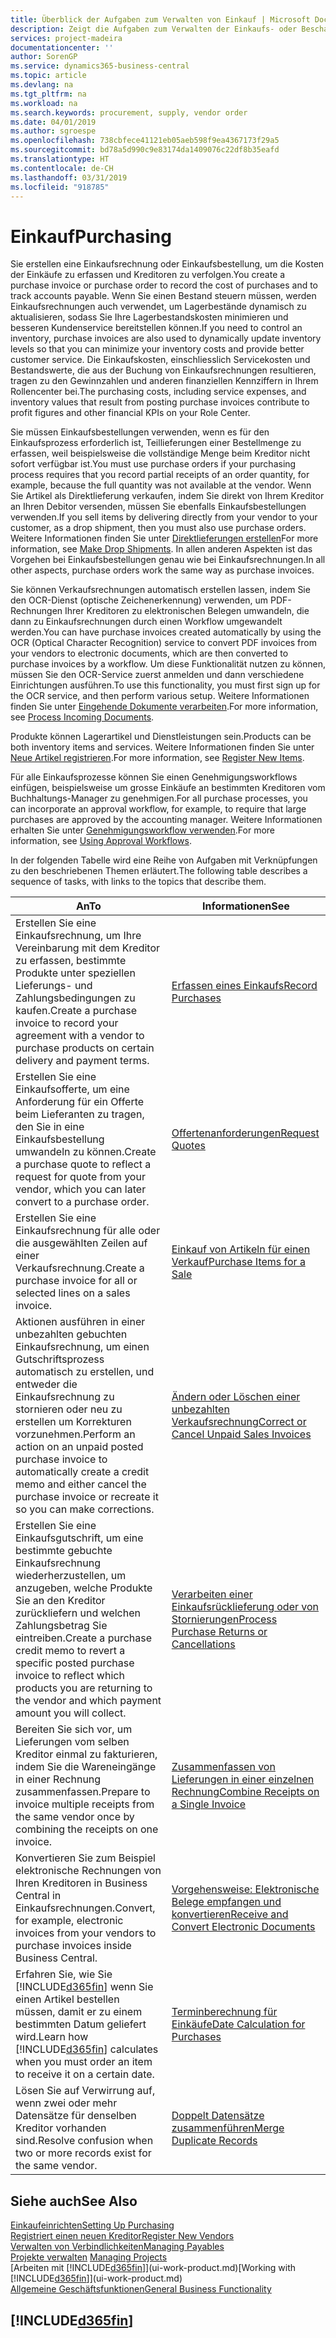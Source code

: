 ```yaml
---
title: Überblick der Aufgaben zum Verwalten von Einkauf | Microsoft Docs
description: Zeigt die Aufgaben zum Verwalten der Einkaufs- oder Beschaffungsvorgänge, einschließlich das Vorgehen bei Einkaufsrechnungen und Bestellungen.
services: project-madeira
documentationcenter: ''
author: SorenGP
ms.service: dynamics365-business-central
ms.topic: article
ms.devlang: na
ms.tgt_pltfrm: na
ms.workload: na
ms.search.keywords: procurement, supply, vendor order
ms.date: 04/01/2019
ms.author: sgroespe
ms.openlocfilehash: 738cbfece41121eb05aeb598f9ea4367173f29a5
ms.sourcegitcommit: bd78a5d990c9e83174da1409076c22df8b35eafd
ms.translationtype: HT
ms.contentlocale: de-CH
ms.lasthandoff: 03/31/2019
ms.locfileid: "918785"
---
```

# <a name="purchasing"></a><span data-ttu-id="974fb-103">Einkauf</span><span class="sxs-lookup"><span data-stu-id="974fb-103">Purchasing</span></span>
<span data-ttu-id="974fb-104">Sie erstellen eine Einkaufsrechnung oder Einkaufsbestellung, um die Kosten der Einkäufe zu erfassen und Kreditoren zu verfolgen.</span><span class="sxs-lookup"><span data-stu-id="974fb-104">You create a purchase invoice or purchase order to record the cost of purchases and to track accounts payable.</span></span> <span data-ttu-id="974fb-105">Wenn Sie einen Bestand steuern müssen, werden Einkaufsrechnungen auch verwendet, um Lagerbestände dynamisch zu aktualisieren, sodass Sie Ihre Lagerbestandskosten minimieren und besseren Kundenservice bereitstellen können.</span><span class="sxs-lookup"><span data-stu-id="974fb-105">If you need to control an inventory, purchase invoices are also used to dynamically update inventory levels so that you can minimize your inventory costs and provide better customer service.</span></span> <span data-ttu-id="974fb-106">Die Einkaufskosten, einschliesslich Servicekosten und Bestandswerte, die aus der Buchung von Einkaufsrechnungen resultieren, tragen zu den Gewinnzahlen und anderen finanziellen Kennziffern in Ihrem Rollencenter bei.</span><span class="sxs-lookup"><span data-stu-id="974fb-106">The purchasing costs, including service expenses, and inventory values that result from posting purchase invoices contribute to profit figures and other financial KPIs on your Role Center.</span></span>

<span data-ttu-id="974fb-107">Sie müssen Einkaufsbestellungen verwenden, wenn es für den Einkaufsprozess erforderlich ist, Teillieferungen einer Bestellmenge zu erfassen, weil beispielsweise die vollständige Menge beim Kreditor nicht sofort verfügbar ist.</span><span class="sxs-lookup"><span data-stu-id="974fb-107">You must use purchase orders if your purchasing process requires that you record partial receipts of an order quantity, for example, because the full quantity was not available at the vendor.</span></span> <span data-ttu-id="974fb-108">Wenn Sie Artikel als Direktlieferung verkaufen, indem Sie direkt von Ihrem Kreditor an Ihren Debitor versenden, müssen Sie ebenfalls Einkaufsbestellungen verwenden.</span><span class="sxs-lookup"><span data-stu-id="974fb-108">If you sell items by delivering directly from your vendor to your customer, as a drop shipment, then you must also use purchase orders.</span></span> <span data-ttu-id="974fb-109">Weitere Informationen finden Sie unter [Direktlieferungen erstellen](sales-how-drop-shipment.md)</span><span class="sxs-lookup"><span data-stu-id="974fb-109">For more information, see [Make Drop Shipments](sales-how-drop-shipment.md).</span></span> <span data-ttu-id="974fb-110">In allen anderen Aspekten ist das Vorgehen bei Einkaufsbestellungen genau wie bei Einkaufsrechnungen.</span><span class="sxs-lookup"><span data-stu-id="974fb-110">In all other aspects, purchase orders work the same way as purchase invoices.</span></span>

<span data-ttu-id="974fb-111">Sie können Verkaufsrechnungen automatisch erstellen lassen, indem Sie den OCR-Dienst (optische Zeichenerkennung) verwenden, um PDF-Rechnungen Ihrer Kreditoren zu elektronischen Belegen umwandeln, die dann zu Einkaufsrechnungen durch einen Workflow umgewandelt werden.</span><span class="sxs-lookup"><span data-stu-id="974fb-111">You can have purchase invoices created automatically by using the OCR (Optical Character Recognition) service to convert PDF invoices from your vendors to electronic documents, which are then converted to purchase invoices by a workflow.</span></span> <span data-ttu-id="974fb-112">Um diese Funktionalität nutzen zu können, müssen Sie den OCR-Service zuerst anmelden und dann verschiedene Einrichtungen ausführen.</span><span class="sxs-lookup"><span data-stu-id="974fb-112">To use this functionality, you must first sign up for the OCR service, and then perform various setup.</span></span> <span data-ttu-id="974fb-113">Weitere Informationen finden Sie unter [Eingehende Dokumente verarbeiten](across-process-income-documents.md).</span><span class="sxs-lookup"><span data-stu-id="974fb-113">For more information, see [Process Incoming Documents](across-process-income-documents.md).</span></span>      

<span data-ttu-id="974fb-114">Produkte können Lagerartikel und Dienstleistungen sein.</span><span class="sxs-lookup"><span data-stu-id="974fb-114">Products can be both inventory items and services.</span></span> <span data-ttu-id="974fb-115">Weitere Informationen finden Sie unter [Neue Artikel registrieren](inventory-how-register-new-items.md).</span><span class="sxs-lookup"><span data-stu-id="974fb-115">For more information, see [Register New Items](inventory-how-register-new-items.md).</span></span>

<span data-ttu-id="974fb-116">Für alle Einkaufsprozesse können Sie einen Genehmigungsworkflows einfügen, beispielsweise um grosse Einkäufe an bestimmten Kreditoren vom Buchhaltungs-Manager zu genehmigen.</span><span class="sxs-lookup"><span data-stu-id="974fb-116">For all purchase processes, you can incorporate an approval workflow, for example, to require that large purchases are approved by the accounting manager.</span></span> <span data-ttu-id="974fb-117">Weitere Informationen erhalten Sie unter [Genehmigungsworkflow verwenden](across-how-use-approval-workflows.md).</span><span class="sxs-lookup"><span data-stu-id="974fb-117">For more information, see [Using Approval Workflows](across-how-use-approval-workflows.md).</span></span>

<span data-ttu-id="974fb-118">In der folgenden Tabelle wird eine Reihe von Aufgaben mit Verknüpfungen zu den beschriebenen Themen erläutert.</span><span class="sxs-lookup"><span data-stu-id="974fb-118">The following table describes a sequence of tasks, with links to the topics that describe them.</span></span>

| <span data-ttu-id="974fb-119">An</span><span class="sxs-lookup"><span data-stu-id="974fb-119">To</span></span> | <span data-ttu-id="974fb-120">Informationen</span><span class="sxs-lookup"><span data-stu-id="974fb-120">See</span></span> |
| --- | --- |
| <span data-ttu-id="974fb-121">Erstellen Sie eine Einkaufsrechnung, um Ihre Vereinbarung mit dem Kreditor zu erfassen, bestimmte Produkte unter speziellen Lieferungs- und Zahlungsbedingungen zu kaufen.</span><span class="sxs-lookup"><span data-stu-id="974fb-121">Create a purchase invoice to record your agreement with a vendor to purchase products on certain delivery and payment terms.</span></span> |[<span data-ttu-id="974fb-122">Erfassen eines Einkaufs</span><span class="sxs-lookup"><span data-stu-id="974fb-122">Record Purchases</span></span>](purchasing-how-record-purchases.md) |
|<span data-ttu-id="974fb-123">Erstellen Sie eine Einkaufsofferte, um eine Anforderung für ein Offerte beim Lieferanten zu tragen, den Sie in eine Einkaufsbestellung umwandeln zu können.</span><span class="sxs-lookup"><span data-stu-id="974fb-123">Create a purchase quote to reflect a request for quote from your vendor, which you can later convert to a purchase order.</span></span>|[<span data-ttu-id="974fb-124">Offertenanforderungen</span><span class="sxs-lookup"><span data-stu-id="974fb-124">Request Quotes</span></span>](purchasing-how-request-quotes.md)|
| <span data-ttu-id="974fb-125">Erstellen Sie eine Einkaufsrechnung für alle oder die ausgewählten Zeilen auf einer Verkaufsrechnung.</span><span class="sxs-lookup"><span data-stu-id="974fb-125">Create a purchase invoice for all or selected lines on a sales invoice.</span></span> |[<span data-ttu-id="974fb-126">Einkauf von Artikeln für einen Verkauf</span><span class="sxs-lookup"><span data-stu-id="974fb-126">Purchase Items for a Sale</span></span>](purchasing-how-purchase-products-sale.md) |
| <span data-ttu-id="974fb-127">Aktionen ausführen in einer unbezahlten gebuchten Einkaufsrechnung, um einen Gutschriftsprozess automatisch zu erstellen, und entweder die Einkaufsrechnung zu stornieren oder neu zu erstellen um Korrekturen vorzunehmen.</span><span class="sxs-lookup"><span data-stu-id="974fb-127">Perform an action on an unpaid posted purchase invoice to automatically create a credit memo and either cancel the purchase invoice or recreate it so you can make corrections.</span></span> |[<span data-ttu-id="974fb-128">Ändern oder Löschen einer unbezahlten Verkaufsrechnung</span><span class="sxs-lookup"><span data-stu-id="974fb-128">Correct or Cancel Unpaid Sales Invoices</span></span>](purchasing-how-correct-cancel-unpaid-purchase-invoices.md) |
| <span data-ttu-id="974fb-129">Erstellen Sie eine Einkaufsgutschrift, um eine bestimmte gebuchte Einkaufsrechnung wiederherzustellen, um anzugeben, welche Produkte Sie an den Kreditor zurückliefern und welchen Zahlungsbetrag Sie eintreiben.</span><span class="sxs-lookup"><span data-stu-id="974fb-129">Create a purchase credit memo to revert a specific posted purchase invoice to reflect which products you are returning to the vendor and which payment amount you will collect.</span></span> |[<span data-ttu-id="974fb-130">Verarbeiten einer Einkaufsrücklieferung oder von Stornierungen</span><span class="sxs-lookup"><span data-stu-id="974fb-130">Process Purchase Returns or Cancellations</span></span>](purchasing-how-register-new-vendors.md) |
|<span data-ttu-id="974fb-131">Bereiten Sie sich vor, um Lieferungen vom selben Kreditor einmal zu fakturieren, indem Sie die Wareneingänge in einer Rechnung zusammenfassen.</span><span class="sxs-lookup"><span data-stu-id="974fb-131">Prepare to invoice multiple receipts from the same vendor once by combining the receipts on one invoice.</span></span>|[<span data-ttu-id="974fb-132">Zusammenfassen von Lieferungen in einer einzelnen Rechnung</span><span class="sxs-lookup"><span data-stu-id="974fb-132">Combine Receipts on a Single Invoice</span></span>](purchasing-how-to-combine-receipts.md)|
|<span data-ttu-id="974fb-133">Konvertieren Sie zum Beispiel elektronische Rechnungen von Ihren Kreditoren in Business Central in Einkaufsrechnungen.</span><span class="sxs-lookup"><span data-stu-id="974fb-133">Convert, for example, electronic invoices from your vendors to purchase invoices inside Business Central.</span></span>|[<span data-ttu-id="974fb-134">Vorgehensweise: Elektronische Belege empfangen und konvertieren</span><span class="sxs-lookup"><span data-stu-id="974fb-134">Receive and Convert Electronic Documents</span></span>](purchasing-how-to-receive-and-convert-electronic-documents.md)|
| <span data-ttu-id="974fb-135">Erfahren Sie, wie Sie [!INCLUDE[d365fin](includes/d365fin_md.md)] wenn Sie einen Artikel bestellen müssen, damit er zu einem bestimmten Datum geliefert wird.</span><span class="sxs-lookup"><span data-stu-id="974fb-135">Learn how [!INCLUDE[d365fin](includes/d365fin_md.md)] calculates when you must order an item to receive it on a certain date.</span></span>|[<span data-ttu-id="974fb-136">Terminberechnung für Einkäufe</span><span class="sxs-lookup"><span data-stu-id="974fb-136">Date Calculation for Purchases</span></span>](purchasing-date-calculation-for-purchases.md)|
|<span data-ttu-id="974fb-137">Lösen Sie auf Verwirrung auf, wenn zwei oder mehr Datensätze für denselben Kreditor vorhanden sind.</span><span class="sxs-lookup"><span data-stu-id="974fb-137">Resolve confusion when two or more records exist for the same vendor.</span></span>|[<span data-ttu-id="974fb-138">Doppelt Datensätze zusammenführen</span><span class="sxs-lookup"><span data-stu-id="974fb-138">Merge Duplicate Records</span></span>](sales-how-merge-duplicate-records.md)|

## <a name="see-also"></a><span data-ttu-id="974fb-139">Siehe auch</span><span class="sxs-lookup"><span data-stu-id="974fb-139">See Also</span></span>
[<span data-ttu-id="974fb-140">Einkaufeinrichten</span><span class="sxs-lookup"><span data-stu-id="974fb-140">Setting Up Purchasing</span></span>](purchasing-setup-purchasing.md)  
[<span data-ttu-id="974fb-141">Registriert einen neuen Kreditor</span><span class="sxs-lookup"><span data-stu-id="974fb-141">Register New Vendors</span></span>](purchasing-how-register-new-vendors.md)  
[<span data-ttu-id="974fb-142">Verwalten von Verbindlichkeiten</span><span class="sxs-lookup"><span data-stu-id="974fb-142">Managing Payables</span></span>](payables-manage-payables.md)  
<span data-ttu-id="974fb-143">[Projekte verwalten](projects-manage-projects.md)  </span><span class="sxs-lookup"><span data-stu-id="974fb-143">[Managing Projects](projects-manage-projects.md)  </span></span>  
<span data-ttu-id="974fb-144">[Arbeiten mit [!INCLUDE[d365fin](includes/d365fin_md.md)]](ui-work-product.md)</span><span class="sxs-lookup"><span data-stu-id="974fb-144">[Working with [!INCLUDE[d365fin](includes/d365fin_md.md)]](ui-work-product.md)</span></span>  
[<span data-ttu-id="974fb-145">Allgemeine Geschäftsfunktionen</span><span class="sxs-lookup"><span data-stu-id="974fb-145">General Business Functionality</span></span>](ui-across-business-areas.md)

## [!INCLUDE[d365fin](includes/free_trial_md.md)]  
